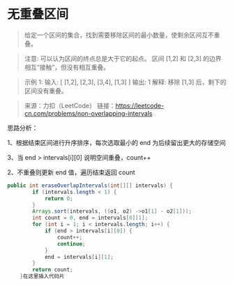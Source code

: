 ﻿# 无重叠区间
>给定一个区间的集合，找到需要移除区间的最小数量，使剩余区间互不重叠。

>注意:
可以认为区间的终点总是大于它的起点。
区间 [1,2] 和 [2,3] 的边界相互“接触”，但没有相互重叠。

>示例 1:
输入: [ [1,2], [2,3], [3,4], [1,3] ]
输出: 1
解释: 移除 [1,3] 后，剩下的区间没有重叠。

>来源：力扣（LeetCode）
链接：https://leetcode-cn.com/problems/non-overlapping-intervals

思路分析：

1、根据结束区间进行升序排序，每次选取最小的 end 为后续留出更大的存储空间

3、当 end > intervals[i][0] 说明空间重叠，count++

2、不重叠则更新 end 值，遍历结束返回 count
```java
public int eraseOverlapIntervals(int[][] intervals) {
        if (intervals.length < 1) {
            return 0;
        }
        Arrays.sort(intervals, ((o1, o2) ->o1[1] - o2[1]));
        int count = 0, end = intervals[0][1];
        for (int i = 1; i < intervals.length; i++) {
            if (end > intervals[i][0]) {
                count++;
                continue;
            }
            end = intervals[i][1];
        }
        return count;
    }在这里插入代码片
```

